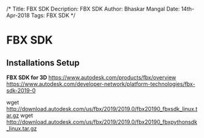 /*
Title: FBX SDK
Decription: FBX SDK
Author: Bhaskar Mangal
Date: 14th-Apr-2018
Tags: FBX SDK
*/

# FBX SDK

## Installations Setup

**FBX SDK for 3D**
https://www.autodesk.com/products/fbx/overview
https://www.autodesk.com/developer-network/platform-technologies/fbx-sdk-2019-0

wget http://download.autodesk.com/us/fbx/2019/2019.0/fbx20190_fbxsdk_linux.tar.gz
wget http://download.autodesk.com/us/fbx/2019/2019.0/fbx20190_fbxpythonsdk_linux.tar.gz


